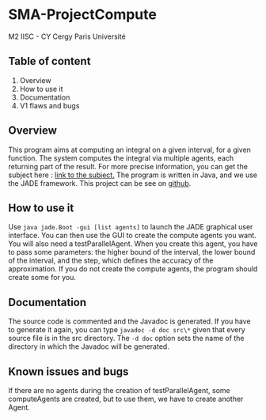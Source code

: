 # SMA-ProjectCompute
M2 IISC - CY Cergy Paris Université
## Table of content
1. Overview
2. How to use it
3. Documentation
4. V1 flaws and bugs

## Overview
This program aims at computing an integral on a given interval, for a given function. The system computes the integral via multiple agents, each returning part of the result. For more precise information, you can get the subject here :
[link to the subject.](https://depinfo.u-cergy.fr/~pl/wiki/?ModuleSMA "sujet SMA")
The program is written in Java, and we use the JADE framework. 
This project can be see on [github](https://github.com/Aladdine95/SMA-ProjectCompute).

## How to use it
Use `java jade.Boot -gui [list agents]` to launch the JADE graphical user interface. You can then use the GUI to create the compute agents you want.
You will also need a testParallelAgent. When you create this agent, you have to pass some parameters: the higher bound of the interval, the lower bound of the interval, and the step, which defines the accuracy of the approximation.
If you do not create the compute agents, the program should create some for you.

## Documentation
The source code is commented and the Javadoc is generated. If you have to
generate it again, you can
type `javadoc -d doc src\*` given that every source file is in the src directory. The `-d doc` option sets the name of the directory in which the Javadoc will be generated.

## Known issues and bugs
If there are no agents during the creation of testParallelAgent, some computeAgents are created, but to use them, we have to create another Agent.
